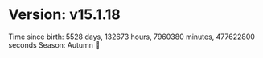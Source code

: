 # Version: v15.1.18
Time since birth: 5528 days, 132673 hours, 7960380 minutes, 477622800 seconds
Season: Autumn 🍁
